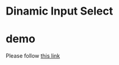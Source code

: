 # Dinamic Input Select 

# demo
Please follow <a href="https://codepen.io/yussan/pen/vJzVdK" target="_blank">this link</a> 